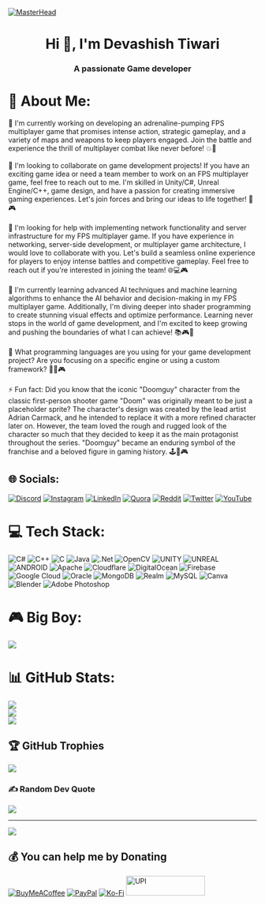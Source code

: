 [![MasterHead](https://i.ibb.co/XZ4nQ3T/Green-Simple-Personal-Linked-In-Banner.gif)](https://iydebu.me)

<h1 align="center">Hi 👋, I'm Devashish Tiwari</h1>
<h3 align="center">A passionate Game developer </h3>

# 💫 About Me:
🔭 I'm currently working on developing an adrenaline-pumping FPS multiplayer game that promises intense action, strategic gameplay, and a variety of maps and weapons to keep players engaged. Join the battle and experience the thrill of multiplayer combat like never before! 💥🎯<br><br>👯 I'm looking to collaborate on game development projects! If you have an exciting game idea or need a team member to work on an FPS multiplayer game, feel free to reach out to me. I'm skilled in Unity/C#, Unreal Engine/C++, game design, and have a passion for creating immersive gaming experiences. Let's join forces and bring our ideas to life together! 🚀🎮<br><br>🤝 I'm looking for help with implementing network functionality and server infrastructure for my FPS multiplayer game. If you have experience in networking, server-side development, or multiplayer game architecture, I would love to collaborate with you. Let's build a seamless online experience for players to enjoy intense battles and competitive gameplay. Feel free to reach out if you're interested in joining the team! 🌐💻🎮<br><br>🌱 I'm currently learning advanced AI techniques and machine learning algorithms to enhance the AI behavior and decision-making in my FPS multiplayer game. Additionally, I'm diving deeper into shader programming to create stunning visual effects and optimize performance. Learning never stops in the world of game development, and I'm excited to keep growing and pushing the boundaries of what I can achieve! 📚🎮🧠<br><br>💬 What programming languages are you using for your game development project? Are you focusing on a specific engine or using a custom framework? 🚀🔧🎮<br><br>⚡ Fun fact: Did you know that the iconic "Doomguy" character from the classic first-person shooter game "Doom" was originally meant to be just a placeholder sprite? The character's design was created by the lead artist Adrian Carmack, and he intended to replace it with a more refined character later on. However, the team loved the rough and rugged look of the character so much that they decided to keep it as the main protagonist throughout the series. "Doomguy" became an enduring symbol of the franchise and a beloved figure in gaming history. 🕹️👾🎮


## 🌐 Socials:
[![Discord](https://img.shields.io/badge/Discord-%237289DA.svg?logo=discord&logoColor=white)](https://discord.gg/https://discord.gg/UT99PJeW8z) [![Instagram](https://img.shields.io/badge/Instagram-%23E4405F.svg?logo=Instagram&logoColor=white)](https://instagram.com/iydebu) [![LinkedIn](https://img.shields.io/badge/LinkedIn-%230077B5.svg?logo=linkedin&logoColor=white)](https://linkedin.com/in/iydebu) [![Quora](https://img.shields.io/badge/Quora-%23B92B27.svg?logo=Quora&logoColor=white)](https://quora.com/profile/Iydebu) [![Reddit](https://img.shields.io/badge/Reddit-%23FF4500.svg?logo=Reddit&logoColor=white)](https://reddit.com/user/iydebu) [![Twitter](https://img.shields.io/badge/Twitter-%231DA1F2.svg?logo=Twitter&logoColor=white)](https://twitter.com/iydebu) [![YouTube](https://img.shields.io/badge/YouTube-%23FF0000.svg?logo=YouTube&logoColor=white)](https://youtube.com/@iydebu) 

# 💻 Tech Stack:
![C#](https://img.shields.io/badge/c%23-%23239120.svg?style=for-the-badge&logo=c-sharp&logoColor=white) ![C++](https://img.shields.io/badge/c++-%2300599C.svg?style=for-the-badge&logo=c%2B%2B&logoColor=white) ![C](https://img.shields.io/badge/c-%2300599C.svg?style=for-the-badge&logo=c&logoColor=white) ![Java](https://img.shields.io/badge/java-%23ED8B00.svg?style=for-the-badge&logo=java&logoColor=white) ![.Net](https://img.shields.io/badge/.NET-5C2D91?style=for-the-badge&logo=.net&logoColor=white) ![OpenCV](https://img.shields.io/badge/opencv-%23white.svg?style=for-the-badge&logo=opencv&logoColor=white) ![UNITY](https://img.shields.io/badge/Unity-%2320232a.svg?style=for-the-badge&logo=unity&logoColor=white) ![UNREAL](https://img.shields.io/badge/unreal-%2320232a.svg?style=for-the-badge&logo=unreal-engine&logoColor=white) ![ANDROID](https://img.shields.io/badge/android-%2320232a.svg?style=for-the-badge&logo=android&logoColor=%a4c639) ![Apache](https://img.shields.io/badge/apache-%23D42029.svg?style=for-the-badge&logo=apache&logoColor=white) ![Cloudflare](https://img.shields.io/badge/Cloudflare-F38020?style=for-the-badge&logo=Cloudflare&logoColor=white) ![DigitalOcean](https://img.shields.io/badge/DigitalOcean-%230167ff.svg?style=for-the-badge&logo=digitalOcean&logoColor=white) ![Firebase](https://img.shields.io/badge/firebase-%23039BE5.svg?style=for-the-badge&logo=firebase) ![Google Cloud](https://img.shields.io/badge/Google%20Cloud-%234285F4.svg?style=for-the-badge&logo=google-cloud&logoColor=white) ![Oracle](https://img.shields.io/badge/Oracle-F80000?style=for-the-badge&logo=oracle&logoColor=white) ![MongoDB](https://img.shields.io/badge/MongoDB-%234ea94b.svg?style=for-the-badge&logo=mongodb&logoColor=white) ![Realm](https://img.shields.io/badge/Realm-39477F?style=for-the-badge&logo=realm&logoColor=white) ![MySQL](https://img.shields.io/badge/mysql-%2300f.svg?style=for-the-badge&logo=mysql&logoColor=white) ![Canva](https://img.shields.io/badge/Canva-%2300C4CC.svg?style=for-the-badge&logo=Canva&logoColor=white) ![Blender](https://img.shields.io/badge/blender-%23F5792A.svg?style=for-the-badge&logo=blender&logoColor=white) ![Adobe Photoshop](https://img.shields.io/badge/adobephotoshop-%2331A8FF.svg?style=for-the-badge&logo=adobephotoshop&logoColor=white)

# 🎮 Big Boy:
<a title="System requirements and Rate my PC tool - all at PCGameBenchmark" href="https://www.pcgamebenchmark.com/ratemypc?cpu=intel-core-i9-14900kf&memory=32gb&gpu=nvidia-geforce-rtx-4070&platform=windows"><img src="https://www.pcgamebenchmark.com/signature/intel-core-i9-14900kf/32gb/nvidia-geforce-rtx-4070/forum.png"></a>

# 📊 GitHub Stats:
![](https://github-readme-stats.vercel.app/api?username=iydebu&theme=dark&hide_border=false&include_all_commits=true&count_private=true)<br/>
![](https://github-readme-streak-stats.herokuapp.com/?user=iydebu&theme=dark&hide_border=false)<br/>
![](https://github-readme-stats.vercel.app/api/top-langs/?username=iydebu&theme=dark&hide_border=false&include_all_commits=true&count_private=true&layout=compact)

## 🏆 GitHub Trophies
![](https://github-profile-trophy.vercel.app/?username=iydebu&theme=radical&no-frame=false&no-bg=true&margin-w=4)

### ✍️ Random Dev Quote
![](https://quotes-github-readme.vercel.app/api?type=horizontal&theme=radical)

---
[![](https://visitcount.itsvg.in/api?id=iydebu&icon=0&color=0)](https://visitcount.itsvg.in)

  ## 💰 You can help me by Donating
  [![BuyMeACoffee](https://img.shields.io/badge/Buy%20Me%20a%20Coffee-ffdd00?style=for-the-badge&logo=buy-me-a-coffee&logoColor=black)](https://buymeacoffee.com/iydebu) [![PayPal](https://img.shields.io/badge/PayPal-00457C?style=for-the-badge&logo=paypal&logoColor=white)](https://paypal.me/iydebu) [![Ko-Fi](https://img.shields.io/badge/Ko--fi-F16061?style=for-the-badge&logo=ko-fi&logoColor=white)](https://ko-fi.com/iydebu) <a href="https://payments.cashfree.com/forms/coffee">
  <img src="https://i.ibb.co/kGsm6Qp/Neon-Green-Minimalist-Typographic-Game-Twitter-Header-1.png" alt="UPI" style="width: 160px; height: 40px;">
</a>


  
<!-- Proudly created with GPRM ( https://gprm.itsvg.in ) -->
